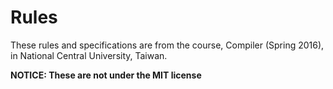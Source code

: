 # Rules

These rules and specifications are from the course, Compiler (Spring 2016), in National Central University, Taiwan.

__NOTICE: These are not under the MIT license__
